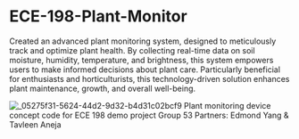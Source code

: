 # ECE-198-Plant-Monitor

Created an advanced plant monitoring system, designed to meticulously track and optimize plant health. By collecting real-time data on soil moisture, humidity, temperature, and brightness, this system empowers users to make informed decisions about plant care. Particularly beneficial for enthusiasts and horticulturists, this technology-driven solution enhances plant maintenance, growth, and overall well-being.

![_05275f31-5624-44d2-9d32-b4d31c02bcf9](https://github.com/Tavleen0302/Plant-Tum/assets/70829396/8087abb2-fdd2-4b6c-b751-551d6b5c18b1)
Plant monitoring device concept code for ECE 198 demo project Group 53 Partners: Edmond Yang & Tavleen Aneja
